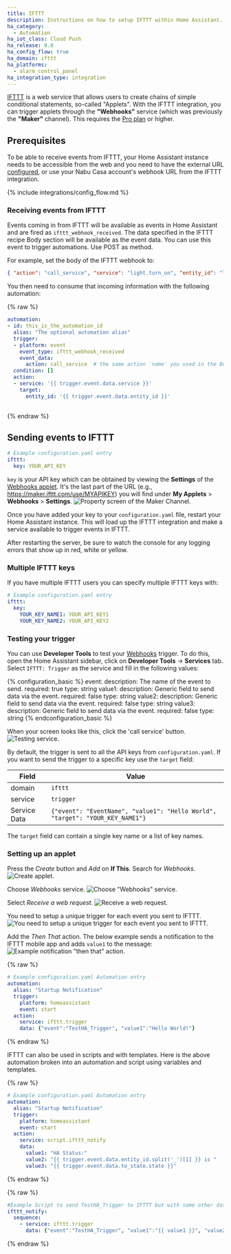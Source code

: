 ```yaml
---
title: IFTTT
description: Instructions on how to setup IFTTT within Home Assistant.
ha_category:
  - Automation
ha_iot_class: Cloud Push
ha_release: 0.8
ha_config_flow: true
ha_domain: ifttt
ha_platforms:
  - alarm_control_panel
ha_integration_type: integration
---
```


[IFTTT](https://ifttt.com) is a web service that allows users to create chains of simple conditional statements, so-called "Applets". With the IFTTT integration, you can trigger applets through the **"Webhooks"** service (which was previously the **"Maker"** channel). This requires the [Pro plan](https://ifttt.com/plans) or higher.

## Prerequisites

To be able to receive events from IFTTT, your Home Assistant instance needs to be accessible from the web and you need to have the external URL [configured](/integrations/homeassistant/#allowlist_external_urls), or use your Nabu Casa account's webhook URL from the IFTTT integration.

{% include integrations/config_flow.md %}

### Receiving events from IFTTT

Events coming in from IFTTT will be available as events in Home Assistant and are fired as `ifttt_webhook_received`. The data specified in the IFTTT recipe Body section will be available as the event data. You can use this event to trigger automations. Use POST as method.

For example, set the body of the IFTTT webhook to:

```json
{ "action": "call_service", "service": "light.turn_on", "entity_id": "light.living_room" }
```

You then need to consume that incoming information with the following automation:

{% raw %}

```yaml
automation:
- id: this_is_the_automation_id
  alias: "The optional automation alias"
  trigger:
  - platform: event
    event_type: ifttt_webhook_received
    event_data:
      action: call_service  # the same action 'name' you used in the Body section of the IFTTT recipe
  condition: []
  action:
  - service: '{{ trigger.event.data.service }}'
    target:
      entity_id: '{{ trigger.event.data.entity_id }}'
    
```

{% endraw %}

## Sending events to IFTTT

```yaml
# Example configuration.yaml entry
ifttt:
  key: YOUR_API_KEY
```

`key` is your API key which can be obtained by viewing the **Settings** of the [Webhooks applet](https://ifttt.com/maker_webhooks/settings). It's the last part of the URL (e.g., https://maker.ifttt.com/use/MYAPIKEY) you will find under **My Applets** > **Webhooks** > **Settings**.
![Property screen of the Maker Channel.](/images/integrations/ifttt/finding_key.png)

Once you have added your key to your `configuration.yaml` file, restart your Home Assistant instance. This will load up the IFTTT integration and make a service available to trigger events in IFTTT.

<div class='note'>
After restarting the server, be sure to watch the console for any logging errors that show up in red, white or yellow.
</div>

### Multiple IFTTT keys

If you have multiple IFTTT users you can specify multiple IFTTT keys with:

```yaml
# Example configuration.yaml entry
ifttt:
  key: 
    YOUR_KEY_NAME1: YOUR_API_KEY1
    YOUR_KEY_NAME2: YOUR_API_KEY2
```

### Testing your trigger

You can use **Developer Tools** to test your [Webhooks](https://ifttt.com/maker_webhooks) trigger. To do this, open the Home Assistant sidebar, click on **Developer Tools** -> **Services** tab. Select `IFTTT: Trigger` as the service and fill in the following values:

{% configuration_basic %}
event:
  description: The name of the event to send.
  required: true
  type: string
value1:
  description: Generic field to send data via the event.
  required: false
  type: string
value2:
  description: Generic field to send data via the event.
  required: false
  type: string
value3:
  description: Generic field to send data via the event.
  required: false
  type: string
{% endconfiguration_basic %}

When your screen looks like this, click the 'call service' button.
![Testing service.](/images/integrations/ifttt/testing_service.png)

By default, the trigger is sent to all the API keys from `configuration.yaml`. If you
want to send the trigger to a specific key use the `target` field:

| Field        | Value                                                                         |
| ------------ | ----------------------------------------------------------------------------- |
| domain       | `ifttt`                                                                       |
| service      | `trigger`                                                                     |
| Service Data | `{"event": "EventName", "value1": "Hello World", "target": "YOUR_KEY_NAME1"}` |

The `target` field can contain a single key name or a list of key names.

### Setting up an applet

Press the *Create* button and *Add* on **If This**. Search for *Webhooks*.
![Create applet.](/images/integrations/ifttt/create_applet.png)

Choose *Webhooks* service.
![Choose "Webhooks" service.](/images/integrations/ifttt/setup_service.png)

Select *Receive a web request*.
![Receive a web request.](/images/integrations/ifttt/choose_webhook_trigger.png)

You need to setup a unique trigger for each event you sent to IFTTT.
![You need to setup a unique trigger for each event you sent to IFTTT.](/images/integrations/ifttt/setup_trigger.png)

Add the *Then That* action. The below example sends a notification to the IFTTT mobile app and adds `value1` to the message:
![Example notification "then that" action.](/images/integrations/ifttt/setup_then_that.png)

{% raw %}

```yaml
# Example configuration.yaml Automation entry
automation:
  alias: "Startup Notification"
  trigger:
    platform: homeassistant
    event: start
  action:
    service: ifttt.trigger
    data: {"event":"TestHA_Trigger", "value1":"Hello World!"}
```

{% endraw %}

IFTTT can also be used in scripts and with templates. Here is the above automation broken into an automation and script using variables and templates.

{% raw %}

```yaml
# Example configuration.yaml Automation entry
automation:
  alias: "Startup Notification"
  trigger:
    platform: homeassistant
    event: start
  action:
    service: script.ifttt_notify
    data:
      value1: "HA Status:"
      value2: "{{ trigger.event.data.entity_id.split('_')[1] }} is "
      value3: "{{ trigger.event.data.to_state.state }}"
```

{% endraw %}

{% raw %}

```yaml
#Example Script to send TestHA_Trigger to IFTTT but with some other data (homeassistant UP).
ifttt_notify:
  sequence:
    - service: ifttt.trigger
      data: {"event":"TestHA_Trigger", "value1":"{{ value1 }}", "value2":"{{ value2 }}", "value3":"{{ value3 }}"}
```

{% endraw %}
